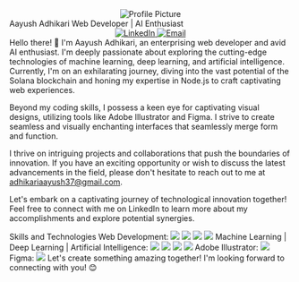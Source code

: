 <div align="center">
  <img src="/path/to/profile_picture.png" alt="Profile Picture">
</div>
Aayush Adhikari
Web Developer | AI Enthusiast
<div align="center">
  <a href="https://www.linkedin.com/in/aayush-adhikari-040143209/" target="_blank" rel="noopener noreferrer">
    <img src="https://img.shields.io/badge/LinkedIn-Aayush%20Adhikari-blue?style=flat-square&logo=linkedin" alt="LinkedIn">
  </a>
  <a href="mailto:adhikariaayush37@gmail.com" target="_blank" rel="noopener noreferrer">
    <img src="https://img.shields.io/badge/Email-adhikariaayush37%40gmail.com-red?style=flat-square&logo=gmail" alt="Email">
  </a>
</div>
Hello there! 👋 I'm Aayush Adhikari, an enterprising web developer and avid AI enthusiast. I'm deeply passionate about exploring the cutting-edge technologies of machine learning, deep learning, and artificial intelligence. Currently, I'm on an exhilarating journey, diving into the vast potential of the Solana blockchain and honing my expertise in Node.js to craft captivating web experiences.

Beyond my coding skills, I possess a keen eye for captivating visual designs, utilizing tools like Adobe Illustrator and Figma. I strive to create seamless and visually enchanting interfaces that seamlessly merge form and function.

I thrive on intriguing projects and collaborations that push the boundaries of innovation. If you have an exciting opportunity or wish to discuss the latest advancements in the field, please don't hesitate to reach out to me at adhikariaayush37@gmail.com.

Let's embark on a captivating journey of technological innovation together! Feel free to connect with me on LinkedIn to learn more about my accomplishments and explore potential synergies.

Skills and Technologies
Web Development:
<img src="https://img.icons8.com/color/48/000000/html-5--v1.png"/>
<img src="https://img.icons8.com/color/48/000000/css3.png"/>
<img src="https://img.icons8.com/color/48/000000/javascript--v1.png"/>
<img src="https://img.icons8.com/color/48/000000/nodejs.png"/>
Machine Learning | Deep Learning | Artificial Intelligence:
<img src="https://img.icons8.com/color/48/000000/machine-learning.png"/>
<img src="https://img.icons8.com/color/48/000000/deep-learning.png"/>
<img src="https://img.icons8.com/color/48/000000/brain--v2.png"/>
<img src="https://img.icons8.com/color/48/000000/artificial-intelligence.png"/>
Adobe Illustrator:
<img src="https://img.icons8.com/color/48/000000/adobe-illustrator.png"/>
Figma:
<img src="https://img.icons8.com/color/48/000000/figma--v1.png"/>
Let's create something amazing together! I'm looking forward to connecting with you! 😊